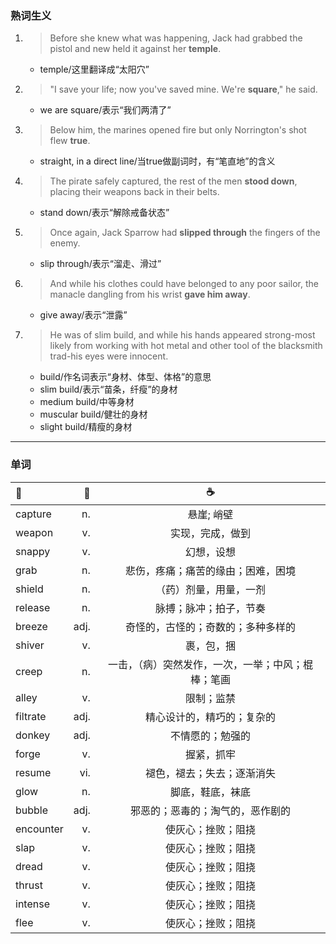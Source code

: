 ### 熟词生义
1. >Before she knew what was happening, Jack had grabbed the pistol and new held it against her __temple__.
   - temple/这里翻译成“太阳穴”
2. >"I save your life; now you've saved mine. We're __square__," he said.
   - we are square/表示“我们两清了”
3. >Below him, the marines opened fire but only Norrington's shot flew __true__.
   - straight, in a direct line/当true做副词时，有“笔直地”的含义
4. >The pirate safely captured, the rest of the men __stood down__, placing their weapons back in their belts.
   - stand down/表示“解除戒备状态”
5. >Once again, Jack Sparrow had __slipped through__ the fingers of the enemy.
   - slip through/表示“溜走、滑过”
6. >And while his clothes could have belonged to any poor sailor, the manacle dangling from his wrist __gave him away__.
   - give away/表示“泄露”
7. >He was of slim build, and while his hands appeared strong-most likely from working with hot metal and other tool of the blacksmith
trad-his eyes were innocent.
   - build/作名词表示“身材、体型、体格”的意思
   - slim build/表示“苗条，纤瘦”的身材
   - medium build/中等身材
   - muscular build/健壮的身材
   - slight build/精瘦的身材
---
### 单词
|:baby_bottle:|:beer:|:coffee:|
|:-----|-----:|:-----:|
|capture|n.|悬崖; 峭壁|
|weapon|v.|实现，完成，做到|
|snappy|v.|幻想，设想|
|grab|n.|悲伤，疼痛；痛苦的缘由；困难，困境|
|shield|n.|（药）剂量，用量，一剂|
|release|n.|脉搏；脉冲；拍子，节奏|
|breeze|adj.|奇怪的，古怪的；奇数的；多种多样的|
|shiver|v.|裹，包，捆|
|creep|n.|一击，（病）突然发作，一次，一举；中风；棍棒；笔画|
|alley|v.|限制；监禁|
|filtrate|adj.|精心设计的，精巧的；复杂的|
|donkey|adj.|不情愿的；勉强的|
|forge|v.|握紧，抓牢|
|resume|vi.|褪色，褪去；失去；逐渐消失|
|glow|n.|脚底，鞋底，袜底|
|bubble|adj.|邪恶的；恶毒的；淘气的，恶作剧的|
|encounter|v.|使灰心；挫败；阻挠|
|slap|v.|使灰心；挫败；阻挠|
|dread|v.|使灰心；挫败；阻挠|
|thrust|v.|使灰心；挫败；阻挠|
|intense|v.|使灰心；挫败；阻挠|
|flee|v.|使灰心；挫败；阻挠|
